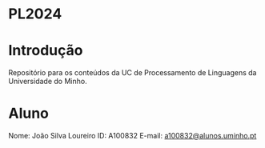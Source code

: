 # PL2024

# Introdução
Repositório para os conteúdos da UC de Processamento de Linguagens da Universidade do Minho.

# Aluno
Nome: João Silva Loureiro
ID: A100832
E-mail: a100832@alunos.uminho.pt
